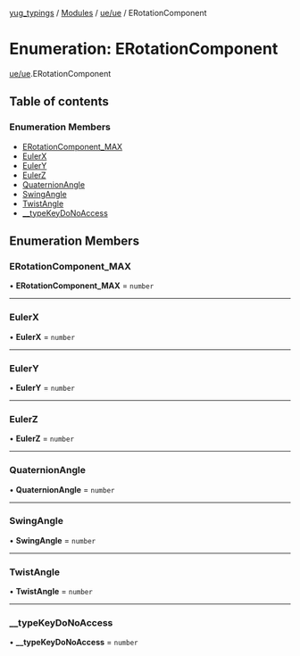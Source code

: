 [yug_typings](../README.md) / [Modules](../modules.md) / [ue/ue](../modules/ue_ue.md) / ERotationComponent

# Enumeration: ERotationComponent

[ue/ue](../modules/ue_ue.md).ERotationComponent

## Table of contents

### Enumeration Members

- [ERotationComponent\_MAX](ue_ue.ERotationComponent.md#erotationcomponent_max)
- [EulerX](ue_ue.ERotationComponent.md#eulerx)
- [EulerY](ue_ue.ERotationComponent.md#eulery)
- [EulerZ](ue_ue.ERotationComponent.md#eulerz)
- [QuaternionAngle](ue_ue.ERotationComponent.md#quaternionangle)
- [SwingAngle](ue_ue.ERotationComponent.md#swingangle)
- [TwistAngle](ue_ue.ERotationComponent.md#twistangle)
- [\_\_typeKeyDoNoAccess](ue_ue.ERotationComponent.md#__typekeydonoaccess)

## Enumeration Members

### ERotationComponent\_MAX

• **ERotationComponent\_MAX** = `number`

___

### EulerX

• **EulerX** = `number`

___

### EulerY

• **EulerY** = `number`

___

### EulerZ

• **EulerZ** = `number`

___

### QuaternionAngle

• **QuaternionAngle** = `number`

___

### SwingAngle

• **SwingAngle** = `number`

___

### TwistAngle

• **TwistAngle** = `number`

___

### \_\_typeKeyDoNoAccess

• **\_\_typeKeyDoNoAccess** = `number`
